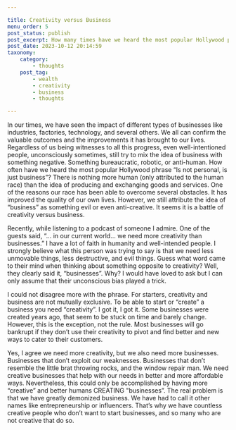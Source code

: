 ```yaml
---

title: Creativity versus Business
menu_order: 5
post_status: publish
post_excerpt: How many times have we heard the most popular Hollywood phrase “Is not personal, is just business”? In our times, we have seen the impact of different types of businesses like industries, factories, technology, and several others. We all can confirm the valuable outcomes and the improvements it has brought to our lives. Regardless of us being witnesses to all this progress, even the well-intentioned people, unconsciously sometimes, still try to mix the idea of business with something negative, something bureaucratic, robotic, or anti-human. 
post_date: 2023-10-12 20:14:59
taxonomy:
    category:
        - thoughts
    post_tag:
        - wealth
        - creativity
        - business
        - thoughts

---
```


In our times, we have seen the impact of different types of businesses like industries, factories, technology, and several others. We all can confirm the valuable outcomes and the improvements it has brought to our lives. Regardless of us being witnesses to all this progress, even well-intentioned people, unconsciously sometimes, still try to mix the idea of business with something negative. Something bureaucratic, robotic, or anti-human. How often have we heard the most popular Hollywood phrase “Is not personal, is just business”? There is nothing more human (only attributed to the human race) than the idea of producing and exchanging goods and services. One of the reasons our race has been able to overcome several obstacles. It has improved the quality of our own lives. However, we still attribute the idea of “business” as something evil or even anti-creative. It seems it is a battle of creativity versus business. 

Recently, while listening to a podcast of someone I admire. One of the guests said, “… in our current world... we need more creativity than businesses.” I have a lot of faith in humanity and well-intended people. I strongly believe what this person was trying to say is that we need less unmovable things, less destructive, and evil things. Guess what word came to their mind when thinking about something opposite to creativity? Well, they clearly said it, “businesses”. Why? I would have loved to ask but I can only assume that their unconscious bias played a trick.

I could not disagree more with the phrase. For starters, creativity and business are not mutually exclusive. To be able to start or “create” a business you need “creativity”. I got it, I got it. Some businesses were created years ago, that seem to be stuck on time and barely change. However, this is the exception, not the rule. Most businesses will go bankrupt if they don’t use their creativity to pivot and find better and new ways to cater to their customers.

Yes, I agree we need more creativity, but we also need more businesses. Businesses that don’t exploit our weaknesses. Businesses that don’t resemble the little brat throwing rocks, and the window repair man. We need creative businesses that help with our needs in better and more affordable ways. Nevertheless, this could only be accomplished by having more “creative” and better humans CREATING "businesses”. The real problem is that we have greatly demonized business. We have had to call it other names like entrepreneurship or influencers. That’s why we have countless creative people who don’t want to start businesses, and so many who are not creative that do so.